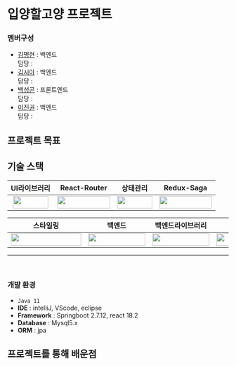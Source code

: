 # 입양할고양 프로젝트   

### 멤버구성
 - <a href='https://github.com/luke-sage-kim' target='_blank'>김명현</a> : 백엔드 </br>
   담당 : 
 - <a href='https://github.com/thesiakim' target='_blank'>김시아</a> : 백엔드 </br>
   담당 : 
 - <a href='https://github.com/canoa0327' target='_blank'>백성곤</a> : 프론트엔드 </br>
   담당 : 
 - <a href='https://github.com/gwon522' target='_blank'>이진권</a> : 백엔드 </br>
   담당 : 
   
## 프로젝트 목표    



## 기술 스택
|UI라이브러리|React-Router|상태관리|Redux-Saga|
|-|-|-|-|
|<div align="center"><img src="https://img.shields.io/badge/React-61DAFB?style=flat-square&logo=React&logoColor=white" width="80px" height="28px"/></div>|<img src="https://img.shields.io/badge/ReactRouter-CA4245?style=flat-square&logo=ReactRouter&logoColor=white" width="120px" height="28px"/>|<img src="https://img.shields.io/badge/Redux-764ABC?style=flat-square&logo=Redux&logoColor=white" width="80px" height="28px"/>|<img src="https://img.shields.io/badge/ReduxSaga-999999?style=flat-square&logo=ReduxSaga&logoColor=white" width="120px" height="28px"/>|

|스타일링|백엔드|백엔드라이브러리|DB|
|-|-|-|-|
|<img src="https://img.shields.io/badge/StyledComponents-DB7093?style=flat-square&logo=StyledComponents&logoColor=white" width="160px" height="28px"/>|<img src="https://img.shields.io/badge/SpringBoot-6DB33F?style=flat-square&logo=SpringBoot&logoColor=white" width="130px" height="28px"/>|<img src="https://img.shields.io/badge/SpringBoot-6DB33F?style=flat-square&logo=SpringBoot&logoColor=white" width="130px" height="28px"/>|<img src="https://img.shields.io/badge/MySQL-4479A1?style=flat-square&logo=MySQL&logoColor=white" width="80px" height="28px"/>|
<hr><br>

### 개발 환경
 - `Java 11`
 - **IDE** : intelliJ, VScode, eclipse
 - **Framework** : Springboot 2.7.12, react 18.2
 - **Database** : Mysql5.x
 - **ORM** : jpa


## 프로젝트를 통해 배운점 
